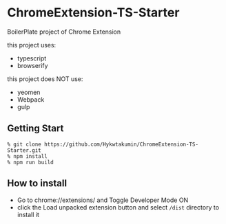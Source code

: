 # ChromeExtension-TS-Starter

BoilerPlate project of Chrome Extension

this project uses:
 - typescript
 - browserify
 
 this project does NOT use:
 - yeomen
 - Webpack
 - gulp


## Getting Start

    % git clone https://github.com/Hykwtakumin/ChromeExtension-TS-Starter.git
    % npm install
    % npm run build
    
## How to install
 - Go to chrome://extensions/ and Toggle Developer Mode ON 
 - click the Load unpacked extension button and select `/dist` directory to install it